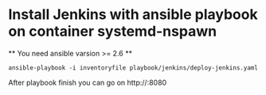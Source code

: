 # Install Jenkins with ansible playbook on container systemd-nspawn 

** You need ansible varsion >= 2.6 **

`ansible-playbook -i inventoryfile playbook/jenkins/deploy-jenkins.yaml`

After playbook finish you can go on http://<systemd-container-ip>:8080
